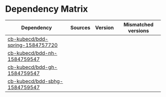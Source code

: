 # Dependency Matrix

Dependency | Sources | Version | Mismatched versions
---------- | ------- | ------- | -------------------
[cb-kubecd/bdd-spring-1584757720](https://github.com/cb-kubecd/bdd-spring-1584757720.git) |  | []() | 
[cb-kubecd/bdd-nh-1584759547](https://github.com/cb-kubecd/bdd-nh-1584759547.git) |  | []() | 
[cb-kubecd/bdd-gh-1584759547](https://github.com/cb-kubecd/bdd-gh-1584759547.git) |  | []() | 
[cb-kubecd/bdd-sbhg-1584759547](https://github.com/cb-kubecd/bdd-sbhg-1584759547.git) |  | []() | 
